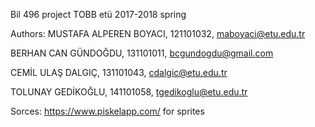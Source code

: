 Bil 496 project TOBB etü 2017-2018 spring

Authors:
MUSTAFA ALPEREN BOYACI, 121101032, maboyaci@etu.edu.tr

BERHAN CAN GÜNDOĞDU, 131101011, bcgundogdu@gmail.com

CEMİL ULAŞ DALGIÇ, 131101043, cdalgic@etu.edu.tr

TOLUNAY GEDİKOĞLU, 141101058, tgedikoglu@etu.edu.tr


Sorces:
https://www.piskelapp.com/ for sprites
